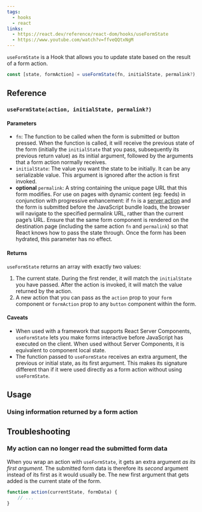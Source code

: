 ```yaml
---
tags:
  - hooks
  - react
links:
  - https://react.dev/reference/react-dom/hooks/useFormState
  - https://www.youtube.com/watch?v=ffveQQtxNgM
---
```


`useFormState` is a Hook that allows you to update state based on the result of a form action.

```jsx
const [state, formAction] = useFormState(fn, initialState, permalink?);
```
## Reference

### `useFormState(action, initialState, permalink?)`

#### Parameters
- `fn`: The function to be called when the form is submitted or button pressed. When the function is called, it will receive the previous state of the form (initially the `initialState` that you pass, subsequently its previous return value) as its initial argument, followed by the arguments that a form action normally receives.
- `initialState`: The value you want the state to be initially. It can be any serializable value. This argument is ignored after the action is first invoked.
- **optional** `permalink`: A string containing the unique page URL that this form modifies. For use on pages with dynamic content (eg: feeds) in conjunction with progressive enhancement: if `fn` is a [server action](https://react.dev/reference/react/use-server) and the form is submitted before the JavaScript bundle loads, the browser will navigate to the specified permalink URL, rather than the current page’s URL. Ensure that the same form component is rendered on the destination page (including the same action `fn` and `permalink`) so that React knows how to pass the state through. Once the form has been hydrated, this parameter has no effect.

#### Returns

`useFormState` returns an array with exactly two values:

1. The current state. During the first render, it will match the `initialState` you have passed. After the action is invoked, it will match the value returned by the action.
2. A new action that you can pass as the `action` prop to your `form` component or `formAction` prop to any `button` component within the form.

#### Caveats

- When used with a framework that supports React Server Components, `useFormState` lets you make forms interactive before JavaScript has executed on the client. When used without Server Components, it is equivalent to component local state.
- The function passed to `useFormState` receives an extra argument, the previous or initial state, as its first argument. This makes its signature different than if it were used directly as a form action without using `useFormState`.

## Usage

### Using information returned by a form action
## Troubleshooting
### My action can no longer read the submitted form data
When you wrap an action with `useFormState`, it gets an extra argument _as its first argument_. The submitted form data is therefore its _second_ argument instead of its first as it would usually be. The new first argument that gets added is the current state of the form.

```js
function action(currentState, formData) {
	// ...
}
```

